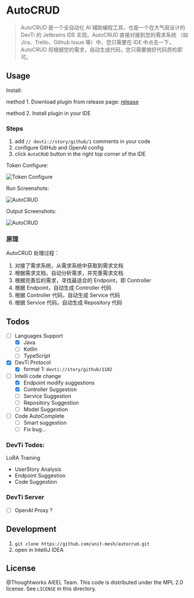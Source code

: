 # AutoCRUD

> AutoCRUD 是一个全自动化 AI 辅助编程工具，也是一个在大气层设计的 DevTi 的 Jetbrains IDE 实现。AutoCRUD 直接对接到您的需求系统
> （如 Jira、Trello、Github Issue 等）中，您只需要在 IDE 中点击一下，AutoCRUD 将根据您的需求，自动生成代码，您只需要做好代码质检即可。

## Usage

Install:

method 1. Download plugin from release page: [release](https://github.com/phodal/autocrud/releases)

method 2. Install plugin in your IDE

### Steps

1. add `// devti://story/github/1` comments in your code
2. configure GitHub and OpenAI config
3. click `AutoCRUD` button in the right top corner of the IDE

Token Configure:

![Token Configure](https://unitmesh.cc/autocrud/configure-token.png)

Run Screenshots:

![AutoCRUD](https://unitmesh.cc/autocrud/init-instruction.png)

Output Screenshots:

![AutoCRUD](https://unitmesh.cc/autocrud/blog-controller.png)

### 原理

AutoCRUD 处理过程：

1. 对接了需求系统，从需求系统中获取到需求文档
2. 根据需求文档，自动分析需求，并完善需求文档
3. 根据完善后的需求，寻找最适合的 Endpoint，即 Controller
4. 根据 Endpoint，自动生成 Controller 代码
5. 根据 Controller 代码，自动生成 Service 代码
6. 根据 Service 代码，自动生成 Repository 代码

## Todos

- [ ] Languages Support
    - [x] Java
    - [ ] Kotlin
    - [ ] TypeScript
- [x] DevTi Protocol
    - [x] format 1: `devti://story/github/1102`
- [ ] Intelli code change
    - [x] Endpoint modify suggestions
    - [x] Controller Suggestion
    - [ ] Service Suggestion
    - [ ] Repository Suggestion
    - [ ] Model Suggestion
- [ ] Code AutoComplete
    - [ ] Smart suggestion
    - [ ] Fix bug...

### DevTi Todos:

LoRA Training

- UserStory Analysis
- Endpoint Suggestion
- Code Suggestion

### DevTi Server

- [ ] OpenAI Proxy ?

## Development

1. `git clone https://github.com/unit-mesh/autocrud.git`
2. open in IntelliJ IDEA

## License

@Thoughtworks AIEEL Team. This code is distributed under the MPL 2.0 license. See `LICENSE` in this directory.
